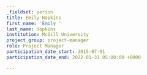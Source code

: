 ```yaml
---
_fieldset: person
title: Emily Hopkins
first_name: 'Emily '
last_name: Hopkins
institution: McGill University
project_group: project-manager
role: Project Manager
participation_date_start: 2015-07-01
participation_date_end: 2022-01-31 05:00:00 +0000

---
```


